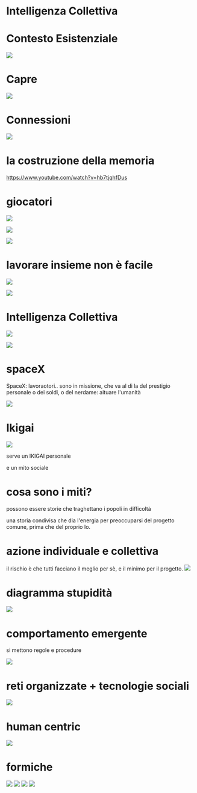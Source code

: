 # Intelligenza Collettiva

# Contesto Esistenziale
![](img/galassia.png)

# Capre
![](img/goats_tree.jpg)

# Connessioni
<!-- slide data-notes="neuroni + albo alunni: nesso?"-->
![](img/neurons.jpg)

# la costruzione della memoria
<https://www.youtube.com/watch?v=hb7tjqhfDus>

# giocatori
<!-- slide data-notes="giocatori e i loro cervelli, esperienze si costruiscono con la multisensorialità e ripetizione" -->
![](img/videogame-brain.jpg)

<!-- slide data-notes="giocatori e i loro cervelli, esperienze si costruiscono con la multisensorialità e ripetizione" -->
![](img/videogamer-brain.jpg)

<!-- slide data-notes="videogiochi sono media mutidisciplinari: gli strument perfetti" -->
![](img/multidisplipines.jpg)

# lavorare insieme non è facile
<!-- slide data-notes="per forza devono essere svilupti in tanti a difficoltà a lavoare insime"-->
<!-- ### progetti di gruppo -->
![](img/progetti-di-gruppo.jpg)

<!-- slide data-notes="serve un'immagine coerente, ma sopratutto una sua utilità esperienziale" -->
![](img/knowledge-experience.jpg)

# Intelligenza Collettiva

![](img/intelligenza_collettiva.jpg)

![](img/intelligenza_collettiva_2.jpg)

# spaceX
SpaceX: lavoraotori.. sono in missione, che va al di la del prestigio personale o dei soldi, o del nerdame: aituare l'umanità

![](img/spacex-workers.jpg)

# Ikigai
<!-- slide data-notes="" -->
![](img/ikigai.png)

<!-- slide data-notes="" -->
serve un IKIGAI personale

<!-- slide data-notes="" -->
e un mito sociale

# cosa sono i miti?
possono essere storie che traghettano i popoli in difficoltà

una storia condivisa che dia l'energia per preoccuparsi del progetto comune, prima che del proprio Io. 

# azione individuale e collettiva
il rischio è che tutti facciano il meglio per sè, e il minimo per il progetto.
![](img/caos-media.jpg)

# diagramma stupidità
![](img/diagramma-di-cipolla-stupidita_featured.jpg)

# comportamento emergente

si mettono regole e procedure  

![](img/radici.jpg)

# reti organizzate +  tecnologie sociali 

![](img/intelligenza_collettiva_3.jpg)

# human centric
![](img/humanistic-player.png)

# formiche

![](img/ant_1.jpg)
![](img/ant_2.jpg)
![](img/ant_3.jpg)
![](img/ant_4.jpg)
